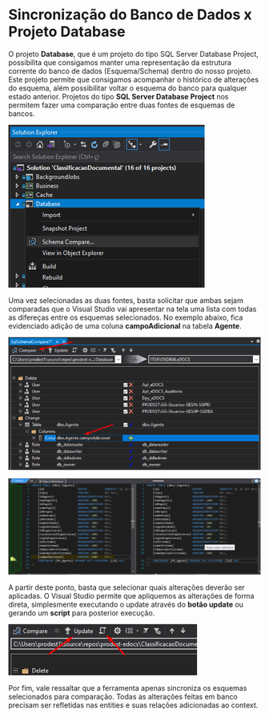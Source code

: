 # Sincronização do Banco de Dados x Projeto Database

O projeto **Database**, que é um projeto do tipo SQL Server Database Project, possibilita que consigamos manter uma representação da estrutura corrente do banco de dados (Esquema/Schema) dentro do nosso projeto. Este projeto permite que consigamos acompanhar o histórico de alterações do esquema, além possibilitar voltar o esquema do banco para qualquer estado anterior.
Projetos do tipo **SQL Server Database Project** nos permitem fazer uma comparação entre duas fontes de esquemas de bancos.

![Solution Explorer Bar](../../Recursos/Ferramentas/imagem1.png)

Uma vez selecionadas as duas fontes, basta solicitar que ambas sejam comparadas que o Visual Studio vai apresentar na tela uma lista com todas as difereças entre os esquemas selecionados. No exemplo abaixo, fica evidenciado adição de uma coluna **campoAdicional** na tabela **Agente**.

![Schema Compare](../../Recursos/Ferramentas/imagem2.png)

![File Diff](../../Recursos/Ferramentas/imagem3.png)

A partir deste ponto, basta que selecionar quais alterações deverão ser aplicadas. O Visual Studio permite que apliquemos as alterações de forma direta, simplesmente executando o update através do **botão update** ou gerando um **script** para posterior execução.

![File Diff](../../Recursos/Ferramentas/imagem4.png)

Por fim, vale ressaltar que a ferramenta apenas sincroniza os esquemas selecionados para comparação. Todas as alterações feitas em banco precisam ser refletidas nas entities e suas relações adicionadas ao context.